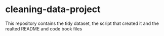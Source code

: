 # cleaning-data-project
This repository contains the tidy dataset, the script that created it and the realted README and code book files
